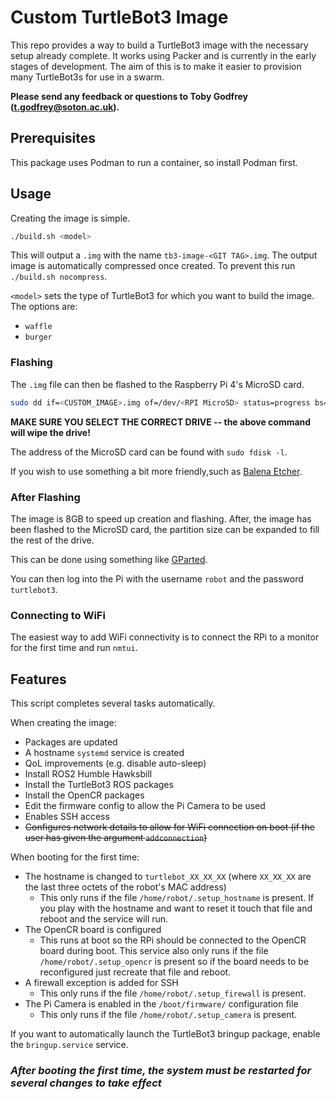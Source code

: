 # Custom TurtleBot3 Image

This repo provides a way to build a TurtleBot3 image with the necessary setup already complete. It works using Packer and is currently in the early stages of development. The aim of this is to make it easier to provision many TurtleBot3s for use in a swarm.

**Please send any feedback or questions to Toby Godfrey ([t.godfrey@soton.ac.uk](mailto:t.godfrey@soton.ac.uk)).**

## Prerequisites

This package uses Podman to run a container, so install Podman first.

## Usage

Creating the image is simple.

```bash
./build.sh <model>
```

This will output a `.img` with the name `tb3-image-<GIT TAG>.img`. The output image is automatically compressed once created. To prevent this run `./build.sh nocompress`.

`<model>` sets the type of TurtleBot3 for which you want to build the image. The options are:

- `waffle`
- `burger`

### Flashing

The `.img` file can then be flashed to the Raspberry Pi 4's MicroSD card.

```bash
sudo dd if=<CUSTOM_IMAGE>.img of=/dev/<RPI MicroSD> status=progress bs=32M
```

**MAKE SURE YOU SELECT THE CORRECT DRIVE -- the above command will wipe the drive!**

The address of the MicroSD card can be found with `sudo fdisk -l`.

If you wish to use something a bit more friendly,such as [Balena Etcher](https://etcher.balena.io/).

### After Flashing

The image is 8GB to speed up creation and flashing. After, the image has been flashed to the MicroSD card, the partition size can be expanded to fill the rest of the drive.

This can be done using something like [GParted](https://gparted.org/).

You can then log into the Pi with the username `robot` and the password `turtlebot3`.

### Connecting to WiFi

The easiest way to add WiFi connectivity is to connect the RPi to a monitor for the first time and run `nmtui`.

## Features

This script completes several tasks automatically.

When creating the image:

- Packages are updated
- A hostname `systemd` service is created
- QoL improvements (e.g. disable auto-sleep)
- Install ROS2 Humble Hawksbill
- Install the TurtleBot3 ROS packages
- Install the OpenCR packages
- Edit the firmware config to allow the Pi Camera to be used
- Enables SSH access
- ~~Configures network details to allow for WiFi connection on boot (if the user has given the argument `addconnection`)~~

When booting for the first time:

- The hostname is changed to `turtlebot_XX_XX_XX` (where `XX_XX_XX` are the last three octets of the robot's MAC address)
  - This only runs if the file `/home/robot/.setup_hostname` is present. If you play with the hostname and want to reset it touch that file and reboot and the service will run.
- The OpenCR board is configured
  - This runs at boot so the RPi should be connected to the OpenCR board during boot. This service also only runs if the file `/home/robot/.setup_opencr` is present so if the board needs to be reconfigured just recreate that file and reboot.
- A firewall exception is added for SSH
  - This only runs if the file `/home/robot/.setup_firewall` is present.
- The Pi Camera is enabled in the `/boot/firmware/` configuration file
  - This only runs if the file `/home/robot/.setup_camera` is present.

If you want to automatically launch the TurtleBot3 bringup package, enable the `bringup.service` service.

### **_After booting the first time, the system must be restarted for several changes to take effect_**
